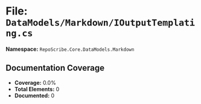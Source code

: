 # File: `DataModels/Markdown/IOutputTemplating.cs`

**Namespace:** `RepoScribe.Core.DataModels.Markdown`

## Documentation Coverage

- **Coverage:** 0.0%
- **Total Elements:** 0
- **Documented:** 0
